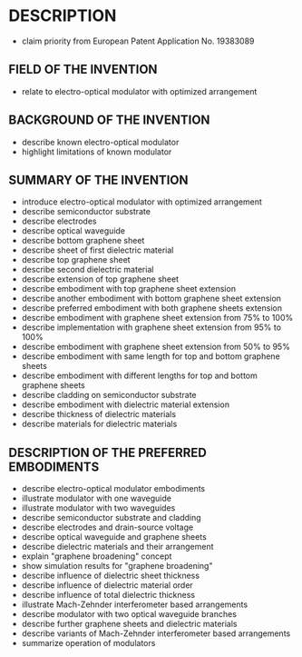 # DESCRIPTION

- claim priority from European Patent Application No. 19383089

## FIELD OF THE INVENTION

- relate to electro-optical modulator with optimized arrangement

## BACKGROUND OF THE INVENTION

- describe known electro-optical modulator
- highlight limitations of known modulator

## SUMMARY OF THE INVENTION

- introduce electro-optical modulator with optimized arrangement
- describe semiconductor substrate
- describe electrodes
- describe optical waveguide
- describe bottom graphene sheet
- describe sheet of first dielectric material
- describe top graphene sheet
- describe second dielectric material
- describe extension of top graphene sheet
- describe embodiment with top graphene sheet extension
- describe another embodiment with bottom graphene sheet extension
- describe preferred embodiment with both graphene sheets extension
- describe embodiment with graphene sheet extension from 75% to 100%
- describe implementation with graphene sheet extension from 95% to 100%
- describe embodiment with graphene sheet extension from 50% to 95%
- describe embodiment with same length for top and bottom graphene sheets
- describe embodiment with different lengths for top and bottom graphene sheets
- describe cladding on semiconductor substrate
- describe embodiment with dielectric material extension
- describe thickness of dielectric materials
- describe materials for dielectric materials

## DESCRIPTION OF THE PREFERRED EMBODIMENTS

- describe electro-optical modulator embodiments
- illustrate modulator with one waveguide
- illustrate modulator with two waveguides
- describe semiconductor substrate and cladding
- describe electrodes and drain-source voltage
- describe optical waveguide and graphene sheets
- describe dielectric materials and their arrangement
- explain "graphene broadening" concept
- show simulation results for "graphene broadening"
- describe influence of dielectric sheet thickness
- describe influence of dielectric material order
- describe influence of total dielectric thickness
- illustrate Mach-Zehnder interferometer based arrangements
- describe modulator with two optical waveguide branches
- describe further graphene sheets and dielectric materials
- describe variants of Mach-Zehnder interferometer based arrangements
- summarize operation of modulators

